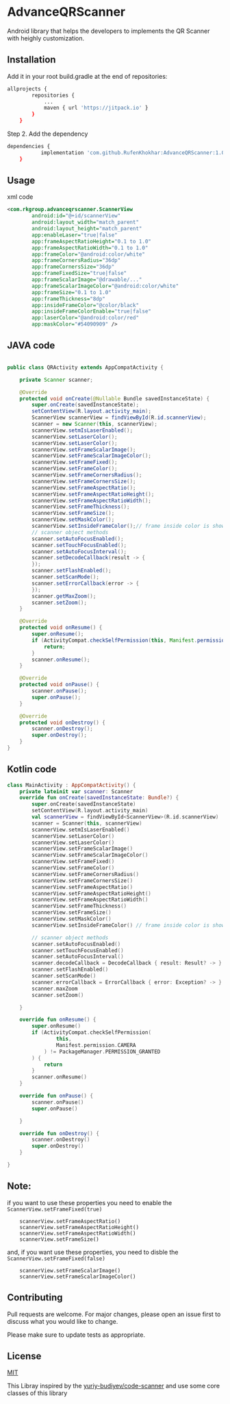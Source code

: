 # AdvanceQRScanner
 Android library that helps the developers to implements the QR Scanner with heighly customization.

## Installation
  Add it in your root build.gradle at the end of repositories:
```bash
allprojects {
		repositories {
			...
			maven { url 'https://jitpack.io' }
		}
	}
```
Step 2. Add the dependency
```bash
dependencies {
	       implementation 'com.github.RufenKhokhar:AdvanceQRScanner:1.0'
	}
```
## Usage
  xml code
```xml
<com.rkgroup.advanceqrscanner.ScannerView
        android:id="@+id/scannerView"
        android:layout_width="match_parent"
        android:layout_height="match_parent"
        app:enableLaser="true|false"
        app:frameAspectRatioHeight="0.1 to 1.0"
        app:frameAspectRatioWidth="0.1 to 1.0"
        app:frameColor="@android:color/white"
        app:frameCornersRadius="36dp"
        app:frameCornersSize="36dp"
        app:frameFixedSize="true|false"
        app:frameScalarImage="@drawable/..."
        app:frameScalarImageColor="@android:color/white"
        app:frameSize="0.1 to 1.0"
        app:frameThickness="8dp"
        app:insideFrameColor="@color/black"
        app:insideFrameColorEnable="true|false"
        app:laserColor="@android:color/red"
        app:maskColor="#54090909" />
```
## JAVA code
```java

public class QRActivity extends AppCompatActivity {

    private Scanner scanner;

    @Override
    protected void onCreate(@Nullable Bundle savedInstanceState) {
        super.onCreate(savedInstanceState);
        setContentView(R.layout.activity_main);
        ScannerView scannerView = findViewById(R.id.scannerView);
        scanner = new Scanner(this, scannerView);
        scannerView.setmIsLaserEnabled();
        scannerView.setLaserColor();
        scannerView.setLaserColor();
        scannerView.setFrameScalarImage();
        scannerView.setFrameScalarImageColor();
        scannerView.setFrameFixed();
        scannerView.setFrameColor();
        scannerView.setFrameCornersRadius();
        scannerView.setFrameCornersSize();
        scannerView.setFrameAspectRatio();
        scannerView.setFrameAspectRatioHeight();
        scannerView.setFrameAspectRatioWidth();
        scannerView.setFrameThickness();
        scannerView.setFrameSize();
        scannerView.setMaskColor();
        scannerView.setInsideFrameColor();// frame inside color is show when frame scaling
        // scanner object methods
        scanner.setAutoFocusEnabled();
        scanner.setTouchFocusEnabled();
        scanner.setAutoFocusInterval();
        scanner.setDecodeCallback(result -> {
        });
        scanner.setFlashEnabled();
        scanner.setScanMode();
        scanner.setErrorCallback(error -> {
        });
        scanner.getMaxZoom();
        scanner.setZoom();
    }

    @Override
    protected void onResume() {
        super.onResume();
        if (ActivityCompat.checkSelfPermission(this, Manifest.permission.CAMERA) != PackageManager.PERMISSION_GRANTED) {
            return;
        }
        scanner.onResume();
    }

    @Override
    protected void onPause() {
        scanner.onPause();
        super.onPause();
    }

    @Override
    protected void onDestroy() {
        scanner.onDestroy();
        super.onDestroy();
    }
}
```
## Kotlin code
```kotlin
class MainActivity : AppCompatActivity() {
    private lateinit var scanner: Scanner
    override fun onCreate(savedInstanceState: Bundle?) {
        super.onCreate(savedInstanceState)
        setContentView(R.layout.activity_main)
        val scannerView = findViewById<ScannerView>(R.id.scannerView)
        scanner = Scanner(this, scannerView)
        scannerView.setmIsLaserEnabled()
        scannerView.setLaserColor()
        scannerView.setLaserColor()
        scannerView.setFrameScalarImage()
        scannerView.setFrameScalarImageColor()
        scannerView.setFrameFixed()
        scannerView.setFrameColor()
        scannerView.setFrameCornersRadius()
        scannerView.setFrameCornersSize()
        scannerView.setFrameAspectRatio()
        scannerView.setFrameAspectRatioHeight()
        scannerView.setFrameAspectRatioWidth()
        scannerView.setFrameThickness()
        scannerView.setFrameSize()
        scannerView.setMaskColor()
        scannerView.setInsideFrameColor() // frame inside color is show when frame scaling

        // scanner object methods
        scanner.setAutoFocusEnabled()
        scanner.setTouchFocusEnabled()
        scanner.setAutoFocusInterval()
        scanner.decodeCallback = DecodeCallback { result: Result? -> }
        scanner.setFlashEnabled()
        scanner.setScanMode()
        scanner.errorCallback = ErrorCallback { error: Exception? -> }
        scanner.maxZoom
        scanner.setZoom()

    }

    override fun onResume() {
        super.onResume()
        if (ActivityCompat.checkSelfPermission(
                this,
                Manifest.permission.CAMERA
            ) != PackageManager.PERMISSION_GRANTED
        ) {
            return
        }
        scanner.onResume()
    }

    override fun onPause() {
        scanner.onPause()
        super.onPause()

    }

    override fun onDestroy() {
        scanner.onDestroy()
        super.onDestroy()
    }

}

```

## Note:
  if you want to use these properties you need to enable the ``` ScannerView.setFrameFixed(true) ```
  

        scannerView.setFrameAspectRatio()
        scannerView.setFrameAspectRatioHeight()
        scannerView.setFrameAspectRatioWidth()
        scannerView.setFrameSize()
 
 and, if you want use these properties, you need to disble the  ``` ScannerView.setFrameFixed(false) ```
 
        scannerView.setFrameScalarImage()
        scannerView.setFrameScalarImageColor()
 
 ## Contributing
Pull requests are welcome. For major changes, please open an issue first to discuss what you would like to change.

Please make sure to update tests as appropriate.

## License
[MIT](https://github.com/RufenKhokhar/AdvanceQRScanner/blob/master/LICENSE)
 
This Libray inspired by the [yuriy-budiyev/code-scanner](https://github.com/yuriy-budiyev/code-scanner) and use some core classes of this library


